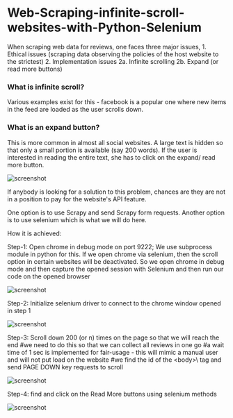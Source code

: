 # Web-Scraping-infinite-scroll-websites-with-Python-Selenium

When scraping web data for reviews, one faces three major issues,
        1. Ethical issues (scraping data observing the policies of the host website to the strictest)
        2. Implementation issues
                2a. Infinite scrolling
                2b. Expand (or read more buttons)

### What is infinite scroll? 
Various examples exist for this - facebook is a popular one where new items in the feed are loaded as the user scrolls down.

### What is an expand button?
This is more common in almost all social websites. A large text is hidden so that only a small portion is available (say 200 words). If the user is interested in reading the entire text, she has to click on the expand/ read more button.

![screenshot](https://github.com/karthikkumar001/A-method-to-extract-actionable-insights-from-negative-reviews-using-NLP/blob/main/Images/2021-01-03%2020_16_24-Window.png)

If anybody is looking for a solution to this problem, chances are they are not in a position to pay for the website's API feature.

One option is to use Scrapy and send Scrapy form requests. Another option is to use selenium which is what we will do here.


How it is achieved:

Step-1: Open chrome in debug mode on port 9222; We use subprocess module in python for this.
        If we open chrome via selenium, then the scroll option in certain websites will be deactivated.
        So we open chrome in debug mode and then capture the opened session with Selenium and then run our code on the opened browser


![screenshot](https://github.com/karthikkumar001/Web-Scraping-infinite-scroll-websites-with-Python-Selenium/blob/main/Images/step1.png)



Step-2: Initialize selenium driver to connect to the chrome window opened in step 1

![screenshot](https://github.com/karthikkumar001/Web-Scraping-infinite-scroll-websites-with-Python-Selenium/blob/main/Images/step2.png)


Step-3: Scroll down 200 (or n) times on the page so that we will reach the end
    #we need to do this so that we can collect all reviews in one go
    #a wait time of 1 sec is implemented for fair-usage - this will mimic a manual user and will not put load on the website
    #we find the id of the \<body>\ tag and send PAGE DOWN key requests to scroll

![screenshot](https://github.com/karthikkumar001/Web-Scraping-infinite-scroll-websites-with-Python-Selenium/blob/main/Images/step3.png)

Step-4: find and click on the Read More buttons using selenium methods

![screenshot](https://github.com/karthikkumar001/Web-Scraping-infinite-scroll-websites-with-Python-Selenium/blob/main/Images/step4.png)

